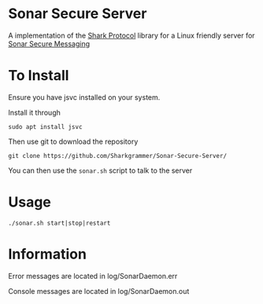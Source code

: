 # Sonar Secure Server
A implementation of the [Shark Protocol](https://github.com/Sharkgrammer/shark-protocol) library for a Linux friendly server for [Sonar Secure Messaging](https://github.com/Sharkgrammer/Sonar-Secure-Messaging)



# To Install
Ensure you have jsvc installed on your system.

Install it through

    sudo apt install jsvc 
    
Then use git to download the repository

    git clone https://github.com/Sharkgrammer/Sonar-Secure-Server/
    

You can then use the `sonar.sh` script to talk to the server

# Usage

    ./sonar.sh start|stop|restart 
    
# Information
    
Error messages are located in log/SonarDaemon.err

Console messages are located in log/SonarDaemon.out
